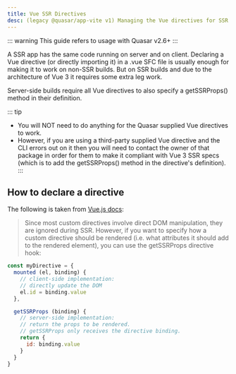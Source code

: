 ```yaml
---
title: Vue SSR Directives
desc: (legacy @quasar/app-vite v1) Managing the Vue directives for SSR in a Quasar app.
---
```


::: warning
This guide refers to usage with Quasar v2.6+
:::

A SSR app has the same code running on server and on client. Declaring a Vue directive (or directly importing it) in a .vue SFC file is usually enough for making it to work on non-SSR builds. But on SSR builds and due to the architecture of Vue 3  it requires some extra leg work.

Server-side builds require all Vue directives to also specify a getSSRProps() method in their definition.

::: tip
* You will NOT need to do anything for the Quasar supplied Vue directives to work.
* However, if you are using a third-party supplied Vue directive and the CLI errors out on it then you will need to contact the owner of that package in order for them to make it compliant with Vue 3 SSR specs (which is to add the getSSRProps() method in the directive's definition).
:::

## How to declare a directive

The following is taken from [Vue.js docs](https://vuejs.org/guide/scaling-up/ssr.html#custom-directives):

> Since most custom directives involve direct DOM manipulation, they are ignored during SSR. However, if you want to specify how a custom directive should be rendered (i.e. what attributes it should add to the rendered element), you can use the getSSRProps directive hook:

```js
const myDirective = {
  mounted (el, binding) {
    // client-side implementation:
    // directly update the DOM
    el.id = binding.value
  },

  getSSRProps (binding) {
    // server-side implementation:
    // return the props to be rendered.
    // getSSRProps only receives the directive binding.
    return {
      id: binding.value
    }
  }
}
```
